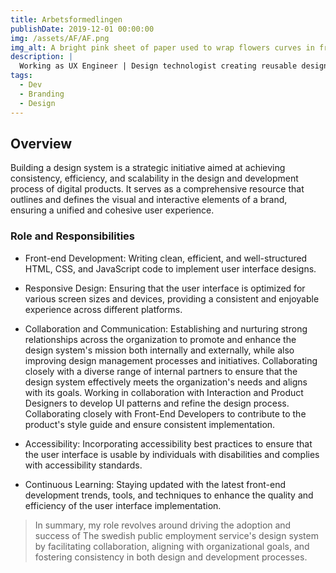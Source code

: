```yaml
---
title: Arbetsformedlingen
publishDate: 2019-12-01 00:00:00
img: /assets/AF/AF.png
img_alt: A bright pink sheet of paper used to wrap flowers curves in front of rich blue background
description: |
  Working as UX Engineer | Design technologist creating reusable design components, translating them into code, and ensuring consistency across digital products. It includes version control, collaboration tools, prototyping, automation, responsive design, and documentation. This technology streamlines design and development, promoting efficient teamwork and maintaining a unified user experience.
tags:
  - Dev
  - Branding
  - Design
---
```


## Overview
Building a design system is a strategic initiative aimed at achieving consistency, efficiency, and scalability in the design and development process of digital products. It serves as a comprehensive resource that outlines and defines the visual and interactive elements of a brand, ensuring a unified and cohesive user experience. 

 

### Role and Responsibilities
- Front-end Development:
  Writing clean, efficient, and well-structured HTML, CSS, and JavaScript code to implement user interface designs.

- Responsive Design:
  Ensuring that the user interface is optimized for various screen sizes and devices, providing a consistent and enjoyable experience across different platforms.

- Collaboration and Communication:
  Establishing and nurturing strong relationships across the organization to promote and enhance the design system's mission both internally and externally, while also improving design management processes and initiatives. Collaborating closely with a diverse range of internal partners to ensure that the design system effectively meets the organization's needs and aligns with its goals. Working in collaboration with Interaction and Product Designers to develop UI patterns and refine the design process. Collaborating closely with Front-End Developers to contribute to the product's style guide and ensure consistent implementation.

- Accessibility:
  Incorporating accessibility best practices to ensure that the user interface is usable by individuals with disabilities and complies with accessibility standards.

- Continuous Learning:
  Staying updated with the latest front-end development trends, tools, and techniques to enhance the quality and efficiency of the user interface implementation.

> In summary, my role revolves around driving the adoption and success of The swedish public employment service's design system by facilitating collaboration, aligning with organizational goals, and fostering consistency in both design and development processes.


